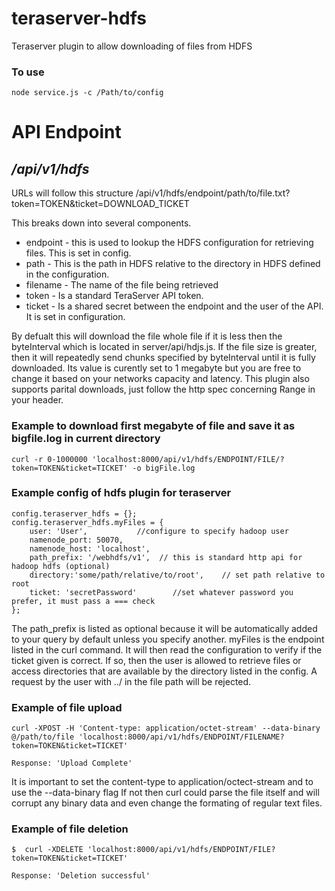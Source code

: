 # teraserver-hdfs
Teraserver plugin to allow downloading of files from HDFS

### To use
```
node service.js -c /Path/to/config
```

API Endpoint
=============
## */api/v1/hdfs* ##
URLs will follow this structure /api/v1/hdfs/endpoint/path/to/file.txt?token=TOKEN&ticket=DOWNLOAD_TICKET

This breaks down into several components.

* endpoint - this is used to lookup the HDFS configuration for retrieving files. This is set in config.
* path - This is the path in HDFS relative to the directory in HDFS defined in the configuration.
* filename - The name of the file being retrieved
* token - Is a standard TeraServer API token.
* ticket - Is a shared secret between the endpoint and the user of the API. It is set in configuration.

By defualt this will download the file whole file if it is less then the byteInterval which is located
in server/api/hdjs.js. If the file size is greater, then it will repeatedly send chunks specified by byteInterval until
it is fully downloaded. Its value is curently set to 1 megabyte but you are free to change it based on
your networks capacity and latency. This plugin also supports parital downloads, just follow the http spec concerning
Range in your header.

### Example to download first megabyte of file and save it as bigfile.log in current directory
```
curl -r 0-1000000 'localhost:8000/api/v1/hdfs/ENDPOINT/FILE/?token=TOKEN&ticket=TICKET' -o bigFile.log
```


### Example config of hdfs plugin for teraserver
```
config.teraserver_hdfs = {};
config.teraserver_hdfs.myFiles = {
    user: 'User',           //configure to specify hadoop user
    namenode_port: 50070,
    namenode_host: 'localhost',
    path_prefix: '/webhdfs/v1',  // this is standard http api for hadoop hdfs (optional)
    directory:'some/path/relative/to/root',    // set path relative to root
    ticket: 'secretPassword'        //set whatever password you prefer, it must pass a === check
};

```
The path_prefix is listed as optional because it will be automatically added to your query by default unless you
specify another. myFiles is the endpoint listed in the curl command. It will then read the configuration to verify
if the ticket given is correct. If so, then the user is allowed to retrieve files or access directories that are
available by the directory listed in the config. A request by the user with ../ in the file path will be rejected.

### Example of file upload

```
curl -XPOST -H 'Content-type: application/octet-stream' --data-binary @/path/to/file 'localhost:8000/api/v1/hdfs/ENDPOINT/FILENAME?token=TOKEN&ticket=TICKET'

Response: 'Upload Complete'
```
It is important to set the content-type to application/octect-stream and to use the --data-binary flag
If not then curl could parse the file itself and will corrupt any binary data and even change the formating of regular
text files.

### Example of file deletion

```
$  curl -XDELETE 'localhost:8000/api/v1/hdfs/ENDPOINT/FILE?token=TOKEN&ticket=TICKET'

Response: 'Deletion successful'
```
